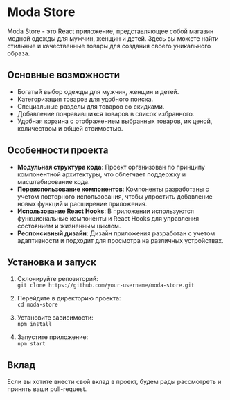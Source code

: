# Moda Store

Moda Store - это React приложение, представляющее собой магазин модной одежды для мужчин, женщин и детей. Здесь вы можете найти стильные и качественные товары для создания своего уникального образа.

## Основные возможности

- Богатый выбор одежды для мужчин, женщин и детей.
- Категоризация товаров для удобного поиска.
- Специальные разделы для товаров со скидками.
- Добавление понравившихся товаров в список избранного.
- Удобная корзина с отображением выбранных товаров, их ценой, количеством и общей стоимостью.

## Особенности проекта

- **Модульная структура кода**: Проект организован по принципу компонентной архитектуры, что облегчает поддержку и масштабирование кода.
- **Переиспользование компонентов**: Компоненты разработаны с учетом повторного использования, чтобы упростить добавление новых функций и расширение приложения.
- **Использование React Hooks**: В приложении используются функциональные компоненты и React Hooks для управления состоянием и жизненным циклом.
- **Респонсивный дизайн**: Дизайн приложения разработан с учетом адаптивности и подходит для просмотра на различных устройствах.

## Установка и запуск

1. Склонируйте репозиторий:  
```git clone https://github.com/your-username/moda-store.git```

2. Перейдите в директорию проекта:  
```cd moda-store```

3. Установите зависимости:  
```npm install```

4. Запустите приложение:  
```npm start```

## Вклад

Если вы хотите внести свой вклад в проект, будем рады рассмотреть и принять ваши pull-request.
